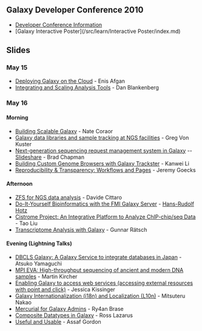 ## Galaxy Developer Conference 2010

* [Developer Conference Information](http://galaxy.psu.edu/dev2010/)
* [Galaxy Interactive Poster](/src/learn/Interactive Poster/index.md)

## Slides

### May 15

* [Deploying Galaxy on the Cloud](http://bitbucket.org/galaxy/galaxy-central/wiki/DevConf2010/galaxy_devconf_2010_cloud.pdf) - Enis Afgan
* [Integrating and Scaling Analysis Tools](http://bitbucket.org/galaxy/galaxy-central/wiki/DevConf2010/galaxy_devconf_2010_integrating_scaling_tools.pdf) - Dan Blankenberg

### May 16

#### Morning

* [Building Scalable Galaxy](PLACEHOLDER_ATTACHMENT_URL/src/GDC2010_building_scalable.pdf) - Nate Coraor
* [Galaxy data libraries and sample tracking at NGS facilities](PLACEHOLDER_ATTACHMENT_URL/src/GDC2010_data_libraries_sample_tracking.pdf) - Greg Von Kuster
* [Next-generation sequencing request management system in Galaxy](PLACEHOLDER_ATTACHMENT_URL/src/GDC2010_nglims.pdf) -- [Slideshare](http://www.slideshare.net/chapmanb/nextgeneration-sequencing-request-management-system-in-galaxy) - Brad Chapman
* [Building Custom Genome Browsers with Galaxy Trackster](PLACEHOLDER_ATTACHMENT_URL/src/GDC2010_trackster.pdf) - Kanwei Li
* [Reproducibility & Transparency: Workflows and Pages](PLACEHOLDER_ATTACHMENT_URL/src/GDC2010_reproducibility_transparency.pdf) - Jeremy Goecks

#### Afternoon

* [ZFS for NGS data analysis](PLACEHOLDER_ATTACHMENT_URL/src/GDC2010_ZFS-for_NGS_Analysis.pdf) - Davide Cittaro
* [Do-It-Yourself Bioinformatics with the FMI Galaxy Server](PLACEHOLDER_ATTACHMENT_URL/src/GDC2010DIY_Bioinf_FMI.pdf) - [Hans-Rudolf Hotz](/src/hansrudolf-hotz/index.md)
* [Cistrome Project: An Integrative Platform to Analyze ChIP-chip/seq Data](PLACEHOLDER_ATTACHMENT_URL/src/GDC2010_Cistrome.pdf) - Tao Liu
* [Transcriptome Analysis with Galaxy](PLACEHOLDER_ATTACHMENT_URL/src/Transcriptome_Analysis_with_Galaxy.pdf) - Gunnar Rätsch

#### Evening (Lightning Talks)

* [DBCLS Galaxy: A Galaxy Service to integrate databases in Japan](PLACEHOLDER_ATTACHMENT_URL/src/GDC2010_lightning_DBCLS.pdf) - Atsuko Yamaguchi
* [MPI EVA: High-throughput sequencing of ancient and modern DNA samples](PLACEHOLDER_ATTACHMENT_URL/src/GDC2010_lightning_MPI_EVA.pdf) - Martin Kircher
* [Enabling Galaxy to access web services (accessing external resources with point and click)](PLACEHOLDER_ATTACHMENT_URL/src/GDC2010_lightning_Enabling_Galaxy_to_Access_Web_Services.pdf) - Jessica Kissinger
* [Galaxy Internationalization (i18n) and Localization (L10n)](PLACEHOLDER_ATTACHMENT_URL/src/GDC2010_lightning_Internationalization_and_Localization.pdf) - Mitsuteru Nakao
* [Mercurial for Galaxy Admins](PLACEHOLDER_ATTACHMENT_URL/src/GDC2010_lightning_Mercurial_for_Galaxy_Admins.pdf) - Ry4an Brase
* [Composite Datatypes in Galaxy](PLACEHOLDER_ATTACHMENT_URL/src/GDC2010_lightning_CompositeDatatypes.pdf) - Ross Lazarus
* [Useful and Usable](PLACEHOLDER_ATTACHMENT_URL/src/GDC2010_lightning_Useful_and_Usable.pdf) - Assaf Gordon


